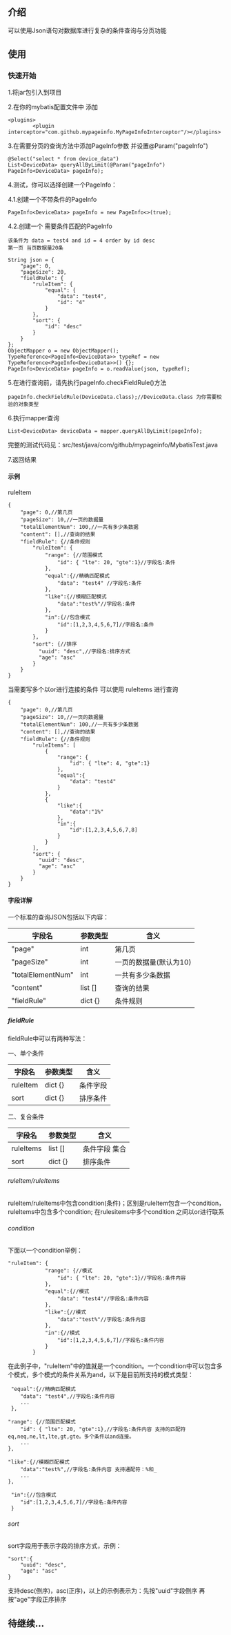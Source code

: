 ## 介绍

可以使用Json语句对数据库进行复杂的条件查询与分页功能



## 使用

### 快速开始

1.将jar包引入到项目

2.在你的mybatis配置文件中 添加

```
<plugins>
        <plugin interceptor="com.github.mypageinfo.MyPageInfoInterceptor"/></plugins>
```

3.在需要分页的查询方法中添加PageInfo参数 并设置@Param("pageInfo")

```
@Select("select * from device_data")
List<DeviceData> queryAllByLimit(@Param("pageInfo") PageInfo<DeviceData> pageInfo);
```

4.测试，你可以选择创建一个PageInfo：

4.1.创建一个不带条件的PageInfo

```
PageInfo<DeviceData> pageInfo = new PageInfo<>(true);
```

4.2.创建一个 需要条件匹配的PageInfo

```
该条件为 data = test4 and id = 4 order by id desc
第一页 当页数据量20条
```

```
String json = {
    "page": 0,
    "pageSize": 20,
    "fieldRule": {
        "ruleItem": {
            "equal": {
                "data": "test4",
                "id": "4"
            }
        },
        "sort": {
            "id": "desc"
        }
    }
};
ObjectMapper o = new ObjectMapper();
TypeReference<PageInfo<DeviceData>> typeRef = new TypeReference<PageInfo<DeviceData>>() {};
PageInfo<DeviceData> pageInfo = o.readValue(json, typeRef);
```

5.在进行查询前，请先执行pageInfo.checkFieldRule()方法

```
pageInfo.checkFieldRule(DeviceData.class);//DeviceData.class 为你需要校验的对象类型
```

6.执行mapper查询

```
List<DeviceData> deviceData = mapper.queryAllByLimit(pageInfo);
```

完整的测试代码见：src/test/java/com/github/mypageinfo/MybatisTest.java

7.返回结果





#### 示例

ruleItem

```
{
    "page": 0,//第几页
    "pageSize": 10,//一页的数据量
    "totalElementNum": 100,//一共有多少条数据
    "content": [],//查询的结果
    "fieldRule": {//条件规则
        "ruleItem": {
            "range": {//范围模式
                "id": { "lte": 20, "gte":1}//字段名:条件
            },
            "equal":{//精确匹配模式
                "data": "test4" //字段名:条件
            },
            "like":{//模糊匹配模式
                "data":"test%"//字段名:条件
            },
            "in":{//包含模式
                "id":[1,2,3,4,5,6,7]//字段名:条件
            }
        },
        "sort": {//排序
          "uuid": "desc",//字段名:排序方式
          "age": "asc"
    	}
    }
}
```



当需要写多个以or进行连接的条件 可以使用 ruleItems 进行查询

```
{
    "page": 0,//第几页
    "pageSize": 10,//一页的数据量
    "totalElementNum": 100,//一共有多少条数据
    "content": [],//查询的结果
    "fieldRule": {//条件规则
        "ruleItems": [
            {
                "range": {
                    "id": { "lte": 4, "gte":1}
                },
                "equal":{
                    "data": "test4"
                }
            },
            {
                "like":{
                    "data":"1%"
                },
                "in":{
                    "id":[1,2,3,4,5,6,7,8]
                }
            }
        ],
        "sort": {
          "uuid": "desc",
          "age": "asc"
    	}
    }
}
```



#### 字段详解

一个标准的查询JSON包括以下内容：

| 字段名            | 参数类型 | 含义                   |
| ----------------- | -------- | ---------------------- |
| "page"            | int      | 第几页                 |
| "pageSize"        | int      | 一页的数据量(默认为10) |
| "totalElementNum" | int      | 一共有多少条数据       |
| "content"         | list []  | 查询的结果             |
| "fieldRule"       | dict {}  | 条件规则               |



##### fieldRule

fieldRule中可以有两种写法：

一、单个条件

| 字段名   | 参数类型 | 含义     |
| -------- | -------- | -------- |
| ruleItem | dict {}  | 条件字段 |
| sort     | dict {}  | 排序条件 |

二、复合条件

| 字段名    | 参数类型 | 含义          |
| --------- | -------- | ------------- |
| ruleItems | list []  | 条件字段 集合 |
| sort      | dict {}  | 排序条件      |



###### ruleItem/ruleItems

ruleItem/ruleItems中包含condition(条件)；区别是ruleItem包含一个condition，ruleItems中包含多个condition; 在rulesitems中多个condition 之间以or进行联系



###### condition

下面以一个condition举例：

```
"ruleItem": {
            "range": {//模式
                "id": { "lte": 20, "gte":1}//字段名:条件内容
            },
            "equal":{//模式
                "data": "test4"//字段名:条件内容
            },
            "like":{//模式
                "data":"test%"//字段名:条件内容
            },
            "in":{//模式
                "id":[1,2,3,4,5,6,7]//字段名:条件内容
            }
        }
```

在此例子中，"ruleItem"中的值就是一个condition。一个condition中可以包含多个模式，多个模式的条件关系为and，以下是目前所支持的模式类型：

```
 "equal":{//精确匹配模式
 	"data": "test4",//字段名:条件内容
 	...
 },
```

```
"range": {//范围匹配模式
	"id": { "lte": 20, "gte":1},//字段名:条件内容 支持的匹配符    eq,neq,ne,lt,lte,gt,gte。多个条件以and连接。
	...
},
```

```
"like":{//模糊匹配模式
	"data":"test%",//字段名:条件内容 支持通配符：%和_
	...
},
```

```
 "in":{//包含模式
 	"id":[1,2,3,4,5,6,7]//字段名:条件内容
 }
```



###### sort

sort字段用于表示字段的排序方式，示例：

```
"sort":{
    "uuid": "desc",
    "age": "asc"
}
```

支持desc(倒序)，asc(正序)，以上的示例表示为：先按"uuid"字段倒序 再按"age"字段正序排序



## 待继续...